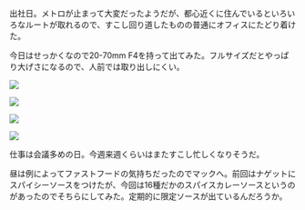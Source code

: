 出社日。メトロが止まって大変だったようだが、都心近くに住んでいるといろいろなルートが取れるので、すこし回り道したものの普通にオフィスにたどり着けた。

今日はせっかくなので20-70mm F4を持って出てみた。フルサイズだとやっぱり大げさになるので、人前では取り出しにくい。

![](https://photos.old.apkas.net/medium/202407/20240723-092918.webp)

![](https://photos.old.apkas.net/medium/202407/20240723-102138.webp)

![](https://photos.old.apkas.net/medium/202407/20240723-102637.webp)

![](https://photos.old.apkas.net/medium/202407/20240723-102719.webp)

仕事は会議多めの日。今週来週くらいはまたすこし忙しくなりそうだ。

昼は例によってファストフードの気持ちだったのでマックへ。前回はナゲットにスパイシーソースをつけたが、今回は16種だかのスパイスカレーソースというのがあったのでそちらにしてみた。定期的に限定ソースが出ているんだろうか。
